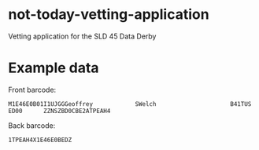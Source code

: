 # not-today-vetting-application
Vetting application for the SLD 45 Data Derby


# Example data
Front barcode:
```plain
M1E46E0B01I1UJGGGeoffrey            SWelch                     B41TUS ED00      ZZNSZBD0CBE2ATPEAH4
```

Back barcode:
```plain
1TPEAH4X1E46E0BEDZ
```
